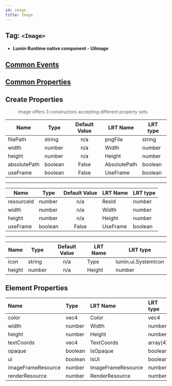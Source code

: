 ```yaml
---
id: image
title: Image
---
```


## Tag: `<Image>`

- #### Lumin Runtime native component - UiImage

## [Common Events](../Events.md)

## [Common Properties](../Properties.md)

## Create Properties

> Image offers 3 constructors accepting different property sets

| Name         | Type    | Default Value | LRT Name     | LRT type |
| ------------ | ------- | :-----------: | ------------ | -------- |
| filePath     | string  |      n/a      | pngFile      | string   |
| width        | number  |      n/a      | Width        | number   |
| height       | number  |      n/a      | Height       | number   |
| absolutePath | boolean |     False     | AbsolutePath | boolean  |
| useFrame     | boolean |     False     | UseFrame     | boolean  |

---

| Name       | Type    | Default Value | LRT Name | LRT type |
| ---------- | ------- | :-----------: | -------- | -------- |
| resourceId | number  |      n/a      | ResId    | number   |
| width      | number  |      n/a      | Width    | number   |
| height     | number  |      n/a      | Height   | number   |
| useFrame   | boolean |     False     | UseFrame | boolean  |

---

| Name   | Type   | Default Value | LRT Name | LRT type            |
| ------ | ------ | :-----------: | -------- | ------------------- |
| icon   | string |      n/a      | Type     | lumin.ui.SystemIcon |
| height | number |      n/a      | Height   | number              |

## Element Properties

| Name               | Type    | LRT Name           | LRT type |
| :----------------- | :------ | :----------------- | :------- |
| color              | vec4    | Color              | vec4     |
| width              | number  | Width              | number   |
| height             | number  | Height             | number   |
| textCoords         | vec4    | TextCoords         | array[4] |
| opaque             | boolean | IsOpaque           | boolean  |
| ui                 | boolean | IsUI               | boolean  |
| imageFrameResource | number  | ImageFrameResource | number   |
| renderResource     | number  | RenderResource     | number   |
